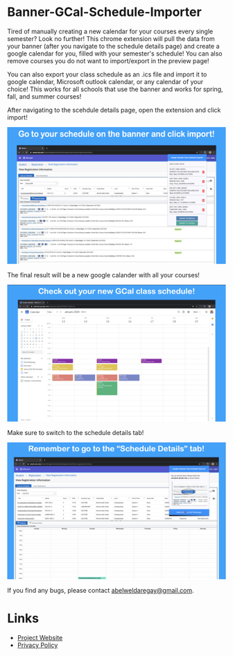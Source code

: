 # Banner-GCal-Schedule-Importer

Tired of manually creating a new calendar for your courses every single semester? Look no further! This chrome extension will pull the data from your banner (after you navigate to the schedule details page) and create a google calendar for you, filled with your semester's schedule! You can also remove courses you do not want to import/export in the preview page!

You can also export your class schedule as an .ics file and import it to google calendar, Microsoft outlook calendar, or any calendar of your choice! This works for all schools that use the banner and works for spring, fall, and summer courses!

After navigating to the scehdule details page, open the extension and click import!

<img src="https://github.com/AbelWeldaregay/Banner-GCal-Schedule-Importer/blob/master/screenshots/import-preview.png?raw=true">

The final result will be a new google calander with all your courses!

<img src="https://github.com/AbelWeldaregay/Banner-GCal-Schedule-Importer/blob/master/screenshots/final-result.png?raw=true">

Make sure to switch to the schedule details tab!

<img src="https://github.com/AbelWeldaregay/Banner-GCal-Schedule-Importer/blob/master/screenshots/navigate-to-details.png?raw=true">


If you find any bugs, please contact abelweldaregay@gmail.com.

# Links
- [Project Website](https://abelweldaregay.github.io/Banner-GCal-Schedule-Importer/)
- [Privacy Policy](https://abelweldaregay.github.io/Banner-GCal-Schedule-Importer/privacy.html)

